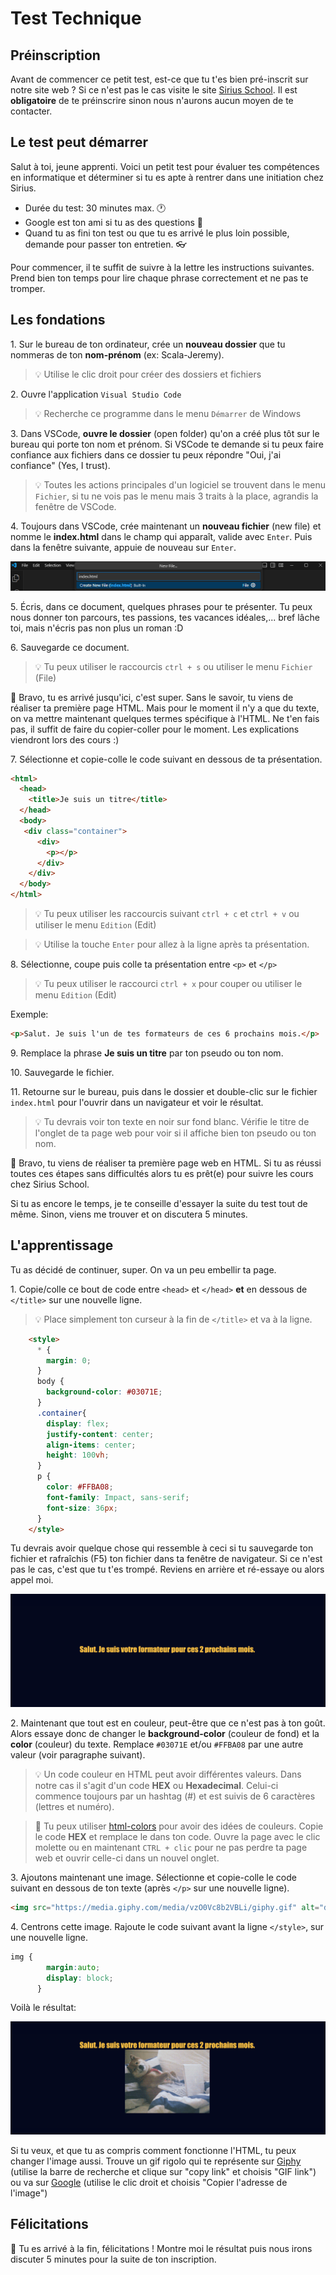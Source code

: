 # Test Technique

## Préinscription

Avant de commencer ce petit test, est-ce que tu t'es bien pré-inscrit sur notre site web ? Si ce n'est pas le cas visite le site [Sirius School](https://siriusschool.be/). Il est **obligatoire** de te préinscrire sinon nous n'aurons aucun moyen de te contacter.

## Le test peut démarrer

Salut à toi, jeune apprenti. Voici un petit test pour évaluer tes compétences en informatique et déterminer si tu es apte à rentrer dans une initiation chez Sirius.

- Durée du test: 30 minutes max. :clock1:
- Google est ton ami si tu as des questions :mag_right:
- Quand tu as fini ton test ou que tu es arrivé le plus loin possible, demande pour passer ton entretien. :eyeglasses:

Pour commencer, il te suffit de suivre à la lettre les instructions suivantes. Prend bien ton temps pour lire chaque phrase correctement et ne pas te tromper.

## Les fondations

1\. Sur le bureau de ton ordinateur, crée un **nouveau dossier** que tu nommeras de ton **nom-prénom** (ex: Scala-Jeremy).

> :bulb: Utilise le clic droit pour créer des dossiers et fichiers

2\. Ouvre l'application `Visual Studio Code`

> :bulb: Recherche ce programme dans le menu `Démarrer` de Windows

3\. Dans VSCode, **ouvre le dossier** (open folder) qu'on a créé plus tôt sur le bureau qui porte ton nom et prénom. Si VSCode te demande si tu peux faire confiance aux fichiers dans ce dossier tu peux répondre "Oui, j'ai confiance" (Yes, I trust).

> :bulb: Toutes les actions principales d'un logiciel se trouvent dans le menu `Fichier`, si tu ne vois pas le menu mais 3 traits à la place, agrandis la fenêtre de VSCode.

4\. Toujours dans VSCode, crée maintenant un **nouveau fichier** (new file) et nomme le **index.html** dans le champ qui apparaît, valide avec `Enter`. Puis dans la fenêtre suivante, appuie de nouveau sur `Enter`.

![file](./img/file.png)

5\. Écris, dans ce document, quelques phrases pour te présenter. Tu peux nous donner ton parcours, tes passions, tes vacances idéales,... bref lâche toi, mais n'écris pas non plus un roman :D

6\. Sauvegarde ce document.

> :bulb: Tu peux utiliser le raccourcis `ctrl + s` ou utiliser le menu `Fichier` (File)

:tada: Bravo, tu es arrivé jusqu'ici, c'est super. Sans le savoir, tu viens de réaliser ta première page HTML. Mais pour le moment il n'y a que du texte, on va mettre maintenant quelques termes spécifique à l'HTML. Ne t'en fais pas, il suffit de faire du copier-coller pour le moment. Les explications viendront lors des cours :)

7\. Sélectionne et copie-colle le code suivant en dessous de ta présentation.

```html
<html>
  <head>
    <title>Je suis un titre</title>
  </head>
  <body>
   <div class="container">
      <div>
        <p></p>
      </div>
    </div>
  </body>
</html>
```

> :bulb: Tu peux utiliser les raccourcis suivant `ctrl + c` et `ctrl + v` ou utiliser le menu `Edition` (Edit)

> :bulb: Utilise la touche `Enter` pour allez à la ligne après ta présentation.

8\. Sélectionne, coupe puis colle ta présentation entre ``<p>`` et ``</p>``

> :bulb: Tu peux utiliser le raccourci `ctrl + x` pour couper ou utiliser le menu `Edition` (Edit)

Exemple:

```html
<p>Salut. Je suis l'un de tes formateurs de ces 6 prochains mois.</p>
```

9\. Remplace la phrase **Je suis un titre** par ton pseudo ou ton nom.

10\.  Sauvegarde le fichier.

11\.  Retourne sur le bureau, puis dans le dossier et double-clic sur le fichier `index.html` pour l'ouvrir dans un navigateur et voir le résultat.

> :bulb: Tu devrais voir ton texte en noir sur fond blanc. Vérifie le titre de l'onglet de ta page web pour voir si il affiche bien ton pseudo ou ton nom.

:tada: Bravo, tu viens de réaliser ta première page web en HTML. Si tu as réussi toutes ces étapes sans difficultés alors tu es prêt(e) pour suivre les cours chez Sirius School.

Si tu as encore le temps, je te conseille d'essayer la suite du test tout de même. Sinon, viens me trouver et on discutera 5 minutes.

## L'apprentissage

Tu as décidé de continuer, super. On va un peu embellir ta page.

1\. Copie/colle ce bout de code entre ``<head>`` et ``</head>`` **et** en dessous de ``</title>`` sur une nouvelle ligne.

> :bulb: Place simplement ton curseur à la fin de ``</title>`` et va à la ligne.

```html
    <style>
      * {
        margin: 0;
      }
      body {
        background-color: #03071E;
      }
      .container{
        display: flex;
        justify-content: center;
        align-items: center;
        height: 100vh;
      }
      p {
        color: #FFBA08;
        font-family: Impact, sans-serif;
        font-size: 36px;
      }
    </style>
```

Tu devrais avoir quelque chose qui ressemble à ceci si tu sauvegarde ton fichier et rafraîchis (F5) ton fichier dans ta fenêtre de navigateur. Si ce n'est pas le cas, c'est que tu t'es trompé. Reviens en arrière et ré-essaye ou alors appel moi.

![example-css](img/example-css.png)

2\. Maintenant que tout est en couleur, peut-être que ce n'est pas à ton goût. Alors essaye donc de changer le **background-color** (couleur de fond) et la **color** (couleur) du texte. Remplace `#03071E` et/ou `#FFBA08` par une autre valeur (voir paragraphe suivant).

> :bulb: Un code couleur en HTML peut avoir différentes valeurs. Dans notre cas il s'agit d'un code **HEX** ou **Hexadecimal**. Celui-ci commence toujours par un hashtag (#) et est suivis de 6 caractères (lettres et numéro).

> :toolbox: Tu peux utiliser [html-colors](https://htmlcolorcodes.com/) pour avoir des idées de couleurs. Copie le code **HEX** et remplace le dans ton code. Ouvre la page avec le clic molette ou en maintenant `CTRL + clic` pour ne pas perdre ta page web et ouvrir celle-ci dans un nouvel onglet.

3\. Ajoutons maintenant une image. Sélectionne et copie-colle le code suivant en dessous de ton texte (après ``</p>`` sur une nouvelle ligne).

```html
<img src="https://media.giphy.com/media/vzO0Vc8b2VBLi/giphy.gif" alt="dogge">
```

4\. Centrons cette image. Rajoute le code suivant avant la ligne ``</style>``, sur une nouvelle ligne.

```css
img {
        margin:auto;
        display: block;
      }
```

Voilà le résultat:

![example-center-img](img/example-css-center.png)

Si tu veux, et que tu as compris comment fonctionne l'HTML, tu peux changer l'image aussi. Trouve un gif rigolo qui te représente sur [Giphy](http://www.giphy.com) (utilise la barre de recherche et clique sur "copy link" et choisis "GIF link") ou va sur  [Google](http://www.google.com) (utilise le clic droit et choisis "Copier l'adresse de l'image")

## Félicitations

:tada: Tu es arrivé à la fin, félicitations ! Montre moi le résultat puis nous irons discuter 5 minutes pour la suite de ton inscription.
